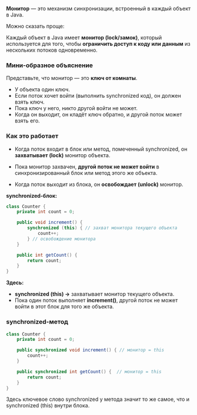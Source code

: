 **Монитор** — это механизм синхронизации, встроенный в каждый объект в Java.

Можно сказать проще:

Каждый объект в Java имеет **монитор (lock/замок)**, который используется для того, чтобы **ограничить доступ к коду или данным** из нескольких потоков одновременно.

### **Мини-образное объяснение**

Представьте, что монитор — это **ключ от комнаты**.
- У объекта один ключ.
- Если поток хочет войти (выполнить synchronized код), он должен взять ключ.
- Пока ключ у него, никто другой войти не может.
- Когда он выходит, он кладёт ключ обратно, и другой поток может взять его.

### **Как это работает**

- Когда поток входит в блок или метод, помеченный synchronized, он **захватывает (lock)** монитор объекта.

- Пока монитор захвачен, **другой поток не может войти** в синхронизированный блок или метод этого же объекта.

- Когда поток выходит из блока, он **освобождает (unlock)** монитор.

**synchronized-блок:**
```java
class Counter {
    private int count = 0;

    public void increment() {
        synchronized (this) { // захват монитора текущего объекта
            count++;
        } // освобождение монитора
    }

    public int getCount() {
        return count;
    }
}
```

**Здесь:**
- **synchronized (this) →** захватывает монитор текущего объекта.
- Пока один поток выполняет **increment()**, другой поток не может войти в этот блок для того же объекта.

### **synchronized-метод**
```java
class Counter {
    private int count = 0;

    public synchronized void increment() { // монитор = this
        count++;
    }

    public synchronized int getCount() {  // монитор = this
        return count;
    }
}
```

Здесь ключевое слово synchronized у метода значит то же самое, что и synchronized (this) внутри блока.
